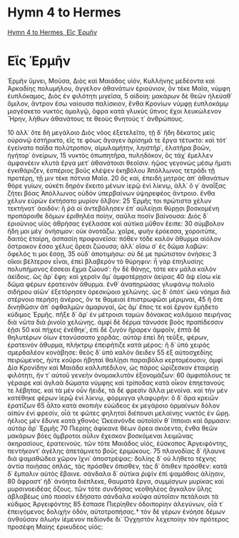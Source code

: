 # Hymn 4 to Hermes

[Hymn 4 to Hermes, Εἲς Ἑρμῆν](https://www.perseus.tufts.edu/hopper/text?doc=urn:cts:greekLit:tlg0013.tlg004.perseus-grc1)

<!---
cspell:locale en
cspell:dictionaries grc
--->

# Εἲς Ἑρμῆν

Ἑρμῆν ὕμνει, Μοῦσα, Διὸς καὶ Μαιάδος υἱόν,
Κυλλήνης μεδέοντα καὶ Ἀρκαδίης πολυμήλου,
ἄγγελον ἀθανάτων ἐριούνιον, ὃν τέκε Μαῖα,
νύμφη ἐυπλόκαμος, Διὸς ἐν φιλότητι μιγεῖσα,
5
αἰδοίη: μακάρων δὲ θεῶν ἠλεύαθ᾽ ὅμιλον,
ἄντρον ἔσω ναίουσα παλίσκιον, ἔνθα Κρονίων
νύμφῃ ἐυπλοκάμῳ μισγέσκετο νυκτὸς ἀμολγῷ,
ὄφρα κατὰ γλυκὺς ὕπνος ἔχοι λευκώλενον Ἥρην,
λήθων ἀθανάτους τε θεοὺς θνητούς τ᾽ ἀνθρώπους.


10
ἀλλ᾽ ὅτε δὴ μεγάλοιο Διὸς νόος ἐξετελεῖτο,
τῇ δ᾽ ἤδη δέκατος μεὶς οὐρανῷ ἐστήρικτο,
εἴς τε φόως ἄγαγεν ἀρίσημά τε ἔργα τέτυκτο:
καὶ τότ᾽ ἐγείνατο παῖδα πολύτροπον, αἱμυλομήτην,
ληιστῆρ᾽, ἐλατῆρα βοῶν, ἡγήτορ᾽ ὀνείρων,
15
νυκτὸς ὀπωπητῆρα, πυληδόκον, ὃς τάχ᾽ ἔμελλεν
ἀμφανέειν κλυτὰ ἔργα μετ᾽ ἀθανάτοισι θεοῖσιν.
ἠῷος γεγονὼς μέσῳ ἤματι ἐγκιθάριζεν,
ἑσπέριος βοῦς κλέψεν ἑκηβόλου Ἀπόλλωνος
τετράδι τῇ προτέρῃ, τῇ μιν τέκε πότνια Μαῖα.
20
ὃς καί, ἐπειδὴ μητρὸς ἀπ᾽ ἀθανάτων θόρε γυίων,
οὐκέτι δηρὸν ἔκειτο μένων ἱερῷ ἐνὶ λίκνῳ,
ἀλλ᾽ ὅ γ᾽ ἀναΐξας ζήτει βόας Ἀπόλλωνος
οὐδὸν ὑπερβαίνων ὑψηρεφέος ἄντροιο.
ἔνθα χέλυν εὑρὼν ἐκτήσατο μυρίον ὄλβον:
25
Ἑρμῆς τοι πρώτιστα χέλυν τεκτήνατ᾽ ἀοιδόν:
ἥ ῥά οἱ ἀντεβόλησεν ἐπ᾽ αὐλείῃσι θύρῃσι
βοσκομένη προπάροιθε δόμων ἐριθηλέα ποίην,
σαῦλα ποσὶν βαίνουσα: Διὸς δ᾽ ἐριούνιος υἱὸς
ἀθρήσας ἐγέλασσε καὶ αὐτίκα μῦθον ἔειπε:
30
σύμβολον ἤδη μοι μέγ᾽ ὀνήσιμον: οὐκ ὀνοτάζω.
χαῖρε, φυὴν ἐρόεσσα, χοροιτύπε, δαιτὸς ἑταίρη,
ἀσπασίη προφανεῖσα: πόθεν τόδε καλὸν ἄθυρμα
αἰόλον ὄστρακον ἕσσο χέλυς ὄρεσι ζώουσα;
ἀλλ᾽ οἴσω σ᾽ ἐς δῶμα λαβών: ὄφελός τι μοι ἔσσῃ,
35
οὐδ᾽ ἀποτιμήσω: σὺ δέ με πρώτιστον ὀνήσεις
3
οἴκοι βέλτερον εἶναι, ἐπεὶ βλαβερὸν τὸ θύρηφιν:
ἦ γὰρ ἐπηλυσίης πολυπήμονος ἔσσεαι ἔχμα
ζώουσ᾽: ἢν δὲ θάνῃς, τότε κεν μάλα καλὸν ἀείδοις.
ὣς ἂρ᾽ ἔφη: καὶ χερσὶν ἅμ᾽ ἀμφοτέρῃσιν ἀείρας
40
ἂψ εἴσω κίε δῶμα φέρων ἐρατεινὸν ἄθυρμα.
ἔνθ᾽ ἀναπηρώσας γλυφάνῳ πολιοῖο σιδήρου
αἰῶν᾽ ἐξετόρησεν ὀρεσκῴοιο χελώνης.
ὡς δ᾽ ὁπότ᾽ ὠκὺ νόημα διὰ στέρνοιο περήσῃ
ἀνέρος, ὅν τε θαμειαὶ ἐπιστρωφῶσι μέριμναι,
45
ἢ ὅτε δινηθῶσιν ἀπ᾽ ὀφθαλμῶν ἀμαρυγαί,
ὣς ἅμ᾽ ἔπος τε καὶ ἔργον ἐμήδετο κύδιμος Ἑρμῆς.
πῆξε δ᾽ ἄρ᾽ ἐν μέτροισι ταμὼν δόνακας καλάμοιο
πειρήνας διὰ νῶτα διὰ ῥινοῖο χελώνης.
ἀμφὶ δὲ δέρμα τάνυσσε βοὸς πραπίδεσσιν ἑῇσι
50
καὶ πήχεις ἐνέθηκ᾽, ἐπὶ δὲ ζυγὸν ἤραρεν ἀμφοῖν,
ἑπτὰ δὲ θηλυτέρων ὀίων ἐτανύσσατο χορδάς.
αὐτὰρ ἐπεὶ δὴ τεῦξε, φέρων, ἐρατεινὸν ἄθυρμα,
πλήκτρῳ ἐπειρήτιζε κατὰ μέρος: ἣ δ᾽ ὑπὸ χειρὸς
σμερδαλέον κονάβησε: θεὸς δ᾽ ὑπὸ καλὸν ἄειδεν
55
ἐξ αὐτοσχεδίης πειρώμενος, ἠύτε κοῦροι
ἡβηταὶ θαλίῃσι παραιβόλα κερτομέουσιν,
ἀμφὶ Δία Κρονίδην καὶ Μαιάδα καλλιπέδιλον,
ὡς πάρος ὠρίζεσκον ἑταιρείῃ φιλότητι,
ἥν τ᾽ αὐτοῦ γενεὴν ὀνομακλυτὸν ἐξονομάζων:
60
ἀμφιπόλους τε γέραιρε καὶ ἀγλαὰ δώματα νύμφης
καὶ τρίποδας κατὰ οἶκον ἐπηετανούς τε λέβητας.
καὶ τὰ μὲν οὖν ἤειδε, τὰ δὲ φρεσὶν ἄλλα μενοίνα.
καὶ τὴν μὲν κατέθηκε φέρων ἱερῷ ἐνὶ λίκνῳ,
φόρμιγγα γλαφυρήν: ὃ δ᾽ ἄρα κρειῶν ἐρατίζων
65
ἆλτο κατὰ σκοπιὴν εὐώδεος ἐκ μεγάροιο
ὁρμαίνων δόλον αἰπὺν ἐνὶ φρεσίν, οἶά τε φῶτες
φηληταὶ διέπουσι μελαίνης νυκτὸς ἐν ὥρῃ.
ἠέλιος μὲν ἔδυνε κατὰ χθονὸς Ὠκεανόνδε
αὐτοῖσίν θ᾽ ἵπποισι καὶ ἅρμασιν: αὐτὰρ ἄρ᾽ Ἑρμῆς
70
Πιερίης ἀφίκανε θέων ὄρεα σκιόεντα,
ἔνθα θεῶν μακάρων βόες ἄμβροτοι αὖλιν ἔχεσκον
βοσκόμεναι λειμῶνας ἀκηρασίους, ἐρατεινούς.
τῶν τότε Μαιάδος υἱός, ἐύσκοπος Ἀργειφόντης,
πεντήκοντ᾽ ἀγέλης ἀπετάμνετο βοῦς ἐριμύκους.
75
πλανοδίας δ᾽ ἤλαυνε διὰ ψαμαθώδεα χῶρον
ἴχνι᾽ ἀποστρέψας: δολίης δ᾽ οὐ λήθετο τέχνης
ἀντία ποιήσας ὁπλάς, τὰς πρόσθεν ὄπισθεν,
τὰς δ᾽ ὄπιθεν πρόσθεν: κατὰ δ᾽ ἔμπαλιν αὐτὸς ἔβαινε.
σάνδαλα δ᾽ αὐτίκα ῥιψὶν ἐπὶ ψαμάθοις ἁλίῃσιν,
80
ἄφραστ᾽ ἠδ᾽ ἀνόητα διέπλεκε, θαυματὰ ἔργα,
συμμίσγων μυρίκας καὶ μυρσινοειδέας ὄζους.
τῶν τότε συνδήσας νεοθηλέος ἄγκαλον ὕλης
ἀβλαβέως ὑπὸ ποσσὶν ἐδήσατο σάνδαλα κοῦφα
αὐτοῖσιν πετάλοισι τὰ κύδιμος Ἀργειφόντης
85
ἔσπασε Πιερίηθεν ὁδοιπορίην ἀλεγύνων,
οἷά τ᾽ ἐπειγόμενος δολιχὴν ὁδόν, αὐτοτροπήσας.†
τὸν δὲ γέρων ἐνόησε δέμων ἀνθοῦσαν ἀλωὴν
ἱέμενον πεδίονδε δι᾽ Ὀγχηστὸν λεχεποίην
τὸν πρότερος προσέφη Μαίης ἐρικυδέος υἱός:

<!--- cspell:words ζώουσ ληιστῆρ νεοθηλέος πεντήκοντ τεκτήνατ ἀναΐξας ἀναπηρώσας ἄγκαλον ἄφραστ ἐνέθηκ ἠλεύαθ --->
<!--- cspell:words ἡγήτορ ἴχνι ὁπότ  --->
